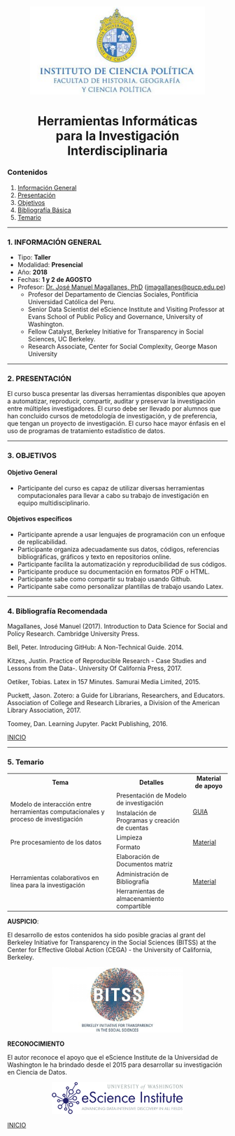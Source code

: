 <center>
<img src="https://github.com/Reproducibilidad/TallerChile/raw/master/logoICP.png" style="width: 400px;"/>
</center>


# <center> Herramientas Informáticas <br>para la Investigación Interdisciplinaria</center>

<a id='beginning'></a>
### Contenidos
1. [Información General](#part1) 
2. [Presentación](#part2) 
3. [Objetivos](#part3) 
4. [Bibliografía Básica](#part4)
5. [Temario](#part5)

____
<a id='part1'></a>
### 1. INFORMACIÓN GENERAL

* Tipo: **Taller**
* Modalidad: **Presencial**
* Año: **2018**
* Fechas: **1 y 2 de AGOSTO**
* Profesor:  <a href="http://www.pucp.edu.pe/profesor/jose-manuel-magallanes/" target="_blank">Dr. José Manuel Magallanes, PhD</a> ([jmagallanes@pucp.edu.pe](mailto:jmagallanes@pucp.edu.pe))<br>
	* 	Profesor del Departamento de Ciencias Sociales, Pontificia Universidad Católica del Peru.
	*  Senior Data Scientist del eScience Institute and Visiting Professor at Evans School of Public Policy and Governance, University of Washington.
	*  Fellow Catalyst, Berkeley Initiative for Transparency in Social Sciences, UC Berkeley.
	*  Research Associate, Center for Social Complexity, George Mason University

____
<a id='part2'></a>

### 2. PRESENTACIÓN

El curso busca presentar las diversas herramientas disponibles que apoyen a automatizar, reproducir, compartir, auditar y preservar la investigación entre múltiples investigadores. El curso debe ser llevado por alumnos que han concluido cursos de metodología de investigación, y de preferencia, que tengan un proyecto de investigación. El curso hace mayor énfasis en el uso de programas de tratamiento estadístico de datos.

____
<a id='part3'></a>

### 3. OBJETIVOS

#### Objetivo General
* Participante del curso es capaz de utilizar diversas herramientas computacionales para llevar a cabo su trabajo de investigación en equipo multidisciplinario.

#### Objetivos específicos
* Participante aprende a usar lenguajes de programación con un enfoque de replicabilidad.
* Participante organiza adecuadamente sus datos, códigos, referencias bibliográficas, gráficos y texto en repositorios online.
* Participante facilita la automatización y reproducibilidad de sus códigos.
* Participante produce su documentación en formatos PDF o HTML.
* Participante sabe como compartir su trabajo usando Github.
* Participante sabe como personalizar plantillas de trabajo usando Latex. 


____
<a id='part4'></a>


### 4. Bibliografía Recomendada

Magallanes, José Manuel (2017). Introduction to Data Science for Social and Policy Research. Cambridge University Press.

Bell, Peter. Introducing GitHub: A Non-Technical Guide. 2014.

Kitzes, Justin. Practice of Reproducible Research - Case Studies and Lessons from the Data-. University Of California Press, 2017.

Oetiker, Tobias. Latex in 157 Minutes. Samurai Media Limited, 2015.

Puckett, Jason. Zotero: a Guide for Librarians, Researchers, and Educators. Association of College and Research Libraries, a Division of the American Library Association, 2017.

Toomey, Dan. Learning Jupyter. Packt Publishing, 2016.


[INICIO](#beginning)
____
<a id='part5'></a>

### 5. Temario

<table>

<tr>
    <td><b><center>Tema</center></b></td>
    <td><b><center>Detalles</center></b></td>
    <td><b><center>Material de apoyo</center></b></td>
</tr>
<tr>
    <td rowspan="2">Modelo de interacción entre herramientas computacionales y proceso de investigación</td>
    <td>Presentación de Modelo de investigación
</td>




<td rowspan="2"> <a href="https://rawgit.com/Reproducibilidad/TallerChile/master/Sesion1_Modelo.html" target="_blank">GUIA</a> 
</td>

</tr>

<td>Instalación de Programas y creación de cuentas</td>




<tr>
    <td rowspan="2">Pre procesamiento de los datos</td>
    <td>
    Limpieza
    </td>
    <td rowspan="2">
    <a href="https://rawgit.com/Reproducibilidad/TallerChile/master/Sesion2_PreProcesamiento.html" target="_blank">Material</a> 
    </td>
</tr>
</tr>
<td>
    Formato
    </td>
<tr>



<tr>
    <td rowspan="3">Herramientas colaborativos en línea para la investigación</td>
    <td>Elaboración de Documentos matriz</td>
<td rowspan="3">
<a href="https://rawgit.com/Reproducibilidad/TallerChile/master/Sesion3_integracion.html" target="_blank">Material</a>
</td>
</tr>

<tr>
<td>Administración de Bibliografía</td>
</tr>

<tr>
<td>Herramientas de almacenamiento compartible</td>
</tr>





</table>




**AUSPICIO**: 

El desarrollo de estos contenidos ha sido posible gracias al grant del Berkeley Initiative for Transparency in the Social Sciences (BITSS) at the Center for Effective Global Action (CEGA) - the University of California, Berkeley.


<center>
<img src="https://github.com/MAGALLANESJoseManuel/BITSS_ToolsWorkshop/raw/master/LogoBitss.jpg" style="width: 300px;"/>
</center>

**RECONOCIMIENTO**

El autor reconoce el apoyo que el eScience Institute de la Universidad de Washington le ha brindado desde el 2015 para desarrollar su investigación en Ciencia de Datos.

<center>
<img src="https://github.com/MAGALLANESJoseManuel/BITSS_ToolsWorkshop/raw/master/LogoES.png" style="width: 300px;"/>
</center>

<!---

EL Dr. Magallanes agradece al Departamento de Ciencias Sociales de la Pontificia Universidad Católica del Perú, por las facilidades brindadas para llevar a cabo este trabajo.

<center>
<img src="https://github.com/MAGALLANESJoseManuel/BITSS_ToolsWorkshop/raw/master/LogoPUCP.jpg" style="width: 200px;"/>
</center>

--->



[INICIO](#beginning)